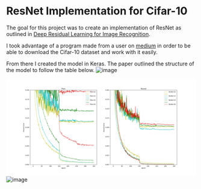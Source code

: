 # ResNet Implementation for Cifar-10

The goal for this project was to create an implementation of ResNet as outlined in [Deep Residual Learning for Image Recognition](https://arxiv.org/abs/1512.03385).

I took advantage of a program made from a user on [medium](https://medium.com/@joeyism/creating-alexnet-on-tensorflow-from-scratch-part-1-getting-cifar-10-data-46d349a4282f) in order to be able to download the Cifar-10 dataset and work with it easily.

From there I created the model in Keras. The paper outlined the structure of the model to follow the table below.
![image](https://user-images.githubusercontent.com/54828661/94476241-39233000-019e-11eb-89fd-4d50d47cac87.png)

![alt text](Graph.jpeg)
![image](https://user-images.githubusercontent.com/54828661/94475184-b8176900-019c-11eb-8366-a140f9df1cea.png)
